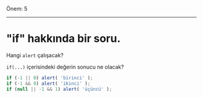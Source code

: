 Önem: 5

---

# "if" hakkında bir soru.

Hangi `alert` çalışacak?

`if(...)` içerisindeki değerin sonucu ne olacak?

```js
if (-1 || 0) alert( 'birinci' );
if (-1 && 0) alert( 'ikinci' );
if (null || -1 && 1) alert( 'üçüncü' );
```


